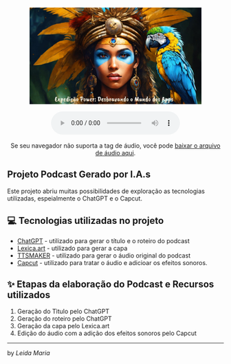 <p align="center">
<img 
    src="./assets/Capa.jpg"
    width="400"
/>
</p> 

<div align="center">
    <audio controls>
        <source src="output/podcast.MP3" type="audio/mpeg">
         Este navegador não suporta a tag de áudio.
    </audio>
    <p>Se seu navegador não suporta a tag de áudio, você pode <a href="output/podcast.MP3" download>baixar o arquivo de áudio aqui</a>.</p>
</div>

## Projeto Podcast Gerado por I.A.s

Este projeto abriu muitas possibilidades de exploração as tecnologias utilizadas, espeialmente o ChatGPT e o Capcut.

## 💻 Tecnologias utilizadas no projeto

- [ChatGPT](https://chat.openai.com/) - utilizado para gerar o título e o roteiro do  podcast
- [Lexica.art](https://lexica.art/) - utilizado para gerar a capa
- [TTSMAKER](https://ttsmaker.com/br) - utilizado para gerar o áudio original do podcast
- [Capcut](https://www.capcut.com/pt-br/) - utilizado para tratar o áudio e adicioar os efeitos sonoros.

## ✨ Etapas da elaboração do Podcast e Recursos utilizados

1) Geração do Tìtulo pelo ChatGPT
2) Geração do roteiro pelo ChatGPT
3) Geração da capa pelo Lexica.art
4) Edição do áudio com a adição dos efeitos sonoros pelo Capcut


---

by <i>Leida Maria</i>
